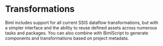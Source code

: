 # Transformations

Biml includes support for all current SSIS dataflow transformations, but with a simpler interface and the ability to reuse defined assets across numerous tasks and packages. You can also combine with BimlScript to generate components and transformations based on project metadata.
